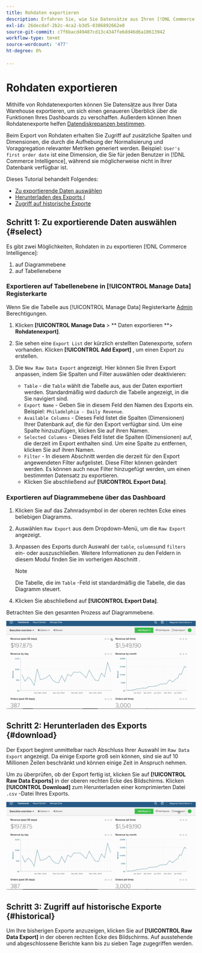 ```yaml
---
title: Rohdaten exportieren
description: Erfahren Sie, wie Sie Datensätze aus Ihren [!DNL Commerce Intelligence] Data Warehouse für einen genaueren Einblick in die Funktionen Ihres Dashboards.
exl-id: 26decdaf-2b2c-4ca2-b3d5-0386892662e8
source-git-commit: c7f6bacd49487cd13c4347fe6dd46d6a10613942
workflow-type: tm+mt
source-wordcount: '477'
ht-degree: 0%

---
```


# Rohdaten exportieren

Mithilfe von Rohdatenexporten können Sie Datensätze aus Ihrer Data Warehouse exportieren, um sich einen genaueren Überblick über die Funktionen Ihres Dashboards zu verschaffen. Außerdem können Ihnen Rohdatenexporte helfen [Datendiskrepanzen bestimmen](https://experienceleague.adobe.com/docs/commerce-knowledge-base/kb/troubleshooting/miscellaneous/using-data-exports-to-pinpoint-discrepancies.html).

Beim Export von Rohdaten erhalten Sie Zugriff auf zusätzliche Spalten und Dimensionen, die durch die Aufhebung der Normalisierung und Voraggregation relevanter Metriken generiert werden. Beispiel: `User's first order date` ist eine Dimension, die Sie für jeden Benutzer in [!DNL Commerce Intelligence], während sie möglicherweise nicht in Ihrer Datenbank verfügbar ist.

Dieses Tutorial behandelt Folgendes:

* [Zu exportierende Daten auswählen](#select)
* [Herunterladen des Exports (](#download)
* [Zugriff auf historische Exporte](#historical)

## Schritt 1: Zu exportierende Daten auswählen {#select}

Es gibt zwei Möglichkeiten, Rohdaten in zu exportieren [!DNL Commerce Intelligence]:

1. auf Diagrammebene
1. auf Tabellenebene

### Exportieren auf Tabellenebene in [!UICONTROL Manage Data] Registerkarte

Wenn Sie die Tabelle aus [!UICONTROL Manage Data] Registerkarte [Admin](../administrator/user-management/user-management.md) Berechtigungen.

1. Klicken **[!UICONTROL Manage Data** > ** Daten exportieren **> **Rohdatenexport]**.
1. Sie sehen eine `Export List` der kürzlich erstellten Datenexporte, sofern vorhanden. Klicken **[!UICONTROL Add Export]** , um einen Export zu erstellen.
1. Die `New Raw Data Export` angezeigt. Hier können Sie Ihren Export anpassen, indem Sie Spalten und Filter auswählen oder deaktivieren:

   * `Table` - die `Table` wählt die Tabelle aus, aus der Daten exportiert werden. Standardmäßig wird dadurch die Tabelle angezeigt, in die Sie navigiert sind.
   * `Export Name` - Geben Sie in diesem Feld den Namen des Exports ein. Beispiel: `Philadelphia - Daily Revenue`.
   * `Available Columns` - Dieses Feld listet die Spalten (Dimensionen) Ihrer Datenbank auf, die für den Export verfügbar sind. Um eine Spalte hinzuzufügen, klicken Sie auf ihren Namen.
   * `Selected Columns` - Dieses Feld listet die Spalten (Dimensionen) auf, die derzeit im Export enthalten sind. Um eine Spalte zu entfernen, klicken Sie auf ihren Namen.
   * `Filter` - In diesem Abschnitt werden die derzeit für den Export angewendeten Filter aufgelistet. Diese Filter können geändert werden. Es können auch neue Filter hinzugefügt werden, um einen bestimmten Datensatz zu exportieren.
   * Klicken Sie abschließend auf **[!UICONTROL Export Data]**.

### Exportieren auf Diagrammebene über das Dashboard

1. Klicken Sie auf das Zahnradsymbol in der oberen rechten Ecke eines beliebigen Diagramms.

1. Auswählen `Raw Export` aus dem Dropdown-Menü, um die `Raw Export` angezeigt.

1. Anpassen des Exports durch Auswahl der `table`, `columns`und `filters` ein- oder auszuschließen. Weitere Informationen zu den Feldern in diesem Modul finden Sie im vorherigen Abschnitt .

   >[!NOTE]
   >
   >Die Tabelle, die im `Table` -Feld ist standardmäßig die Tabelle, die das Diagramm steuert.

1. Klicken Sie abschließend auf **[!UICONTROL Export Data]**.

Betrachten Sie den gesamten Prozess auf Diagrammebene.

![](../assets/Chart-level_export.gif)

## Schritt 2: Herunterladen des Exports {#download}

Der Export beginnt unmittelbar nach Abschluss Ihrer Auswahl im `Raw Data Export` angezeigt. Da einige Exporte groß sein können, sind sie auf 10 Millionen Zeilen beschränkt und können einige Zeit in Anspruch nehmen.

Um zu überprüfen, ob der Export fertig ist, klicken Sie auf **[!UICONTROL Raw Data Exports]** in der oberen rechten Ecke des Bildschirms. Klicken **[!UICONTROL Download]** zum Herunterladen einer komprimierten Datei `.csv` -Datei Ihres Exports.

![](../assets/Downloading_export.gif)

## Schritt 3: Zugriff auf historische Exporte {#historical}

Um Ihre bisherigen Exporte anzuzeigen, klicken Sie auf **[!UICONTROL Raw Data Export]** in der oberen rechten Ecke des Bildschirms. Auf ausstehende und abgeschlossene Berichte kann bis zu sieben Tage zugegriffen werden.
